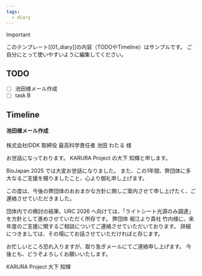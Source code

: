```yaml
---
tags:
  - diary
---
```

> [!IMPORTANT]
> このテンプレート[[01_diary]]の内容（TODOやTimeline）はサンプルです。
> ご自分にとって使いやすいように編集してください。

## TODO
- [ ] 池田様メール作成
- [ ] task B

## Timeline
#### 池田様メール作成
株式会社IDDK
取締役 最高科学責任者
池田 わたる 様

お世話になっております。
KARURA Project の大下 知輝と申します。

BioJapan 2025 では大変お世話になりました。
また、この1年間、弊団体に多大なるご支援を賜りましたこと、心より御礼申し上げます。

この度は、今後の弊団体のおおまかな方針に関しご案内させて申し上げたく、ご連絡させていただきました。

団体内での検討の結果、URC 2026 へ向けては、「ライトシート光源のみ調達」を方針として進めさせていただく所存です。
弊団体 堀江より貴社 竹内様に、来年度のご支援に関するご相談についてご連絡させていただいております。
詳細につきましては、その場にてお話させていただければと存じます。

お忙しいところ恐れ入りますが、取り急ぎメールにてご連絡申し上げます。
今後とも、どうぞよろしくお願いいたします。

KARURA Project
大下 知輝